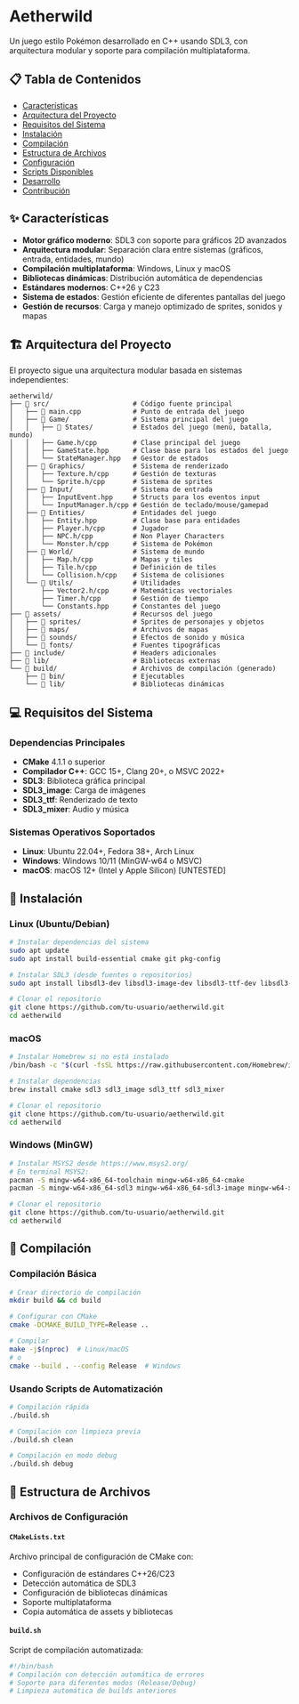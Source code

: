 # Aetherwild

Un juego estilo Pokémon desarrollado en C++ usando SDL3, con arquitectura modular y soporte para compilación multiplataforma.

## 📋 Tabla de Contenidos

- [Características](#características)
- [Arquitectura del Proyecto](#arquitectura-del-proyecto)
- [Requisitos del Sistema](#requisitos-del-sistema)
- [Instalación](#instalación)
- [Compilación](#compilación)
- [Estructura de Archivos](#estructura-de-archivos)
- [Configuración](#configuración)
- [Scripts Disponibles](#scripts-disponibles)
- [Desarrollo](#desarrollo)
- [Contribución](#contribución)

## ✨ Características

- **Motor gráfico moderno**: SDL3 con soporte para gráficos 2D avanzados
- **Arquitectura modular**: Separación clara entre sistemas (gráficos, entrada, entidades, mundo)
- **Compilación multiplataforma**: Windows, Linux y macOS
- **Bibliotecas dinámicas**: Distribución automática de dependencias
- **Estándares modernos**: C++26 y C23
- **Sistema de estados**: Gestión eficiente de diferentes pantallas del juego
- **Gestión de recursos**: Carga y manejo optimizado de sprites, sonidos y mapas

## 🏗️ Arquitectura del Proyecto

El proyecto sigue una arquitectura modular basada en sistemas independientes:

```
aetherwild/
├── 📁 src/                     # Código fuente principal
│   ├── 📄 main.cpp             # Punto de entrada del juego
│   ├── 📁 Game/                # Sistema principal del juego
│   │   ├── 📁 States/          # Estados del juego (menú, batalla, mundo)
│   │   ├── Game.h/cpp         # Clase principal del juego
│   │   ├── GameState.hpp      # Clase base para los estados del juego
│   │   └── StateManager.hpp   # Gestor de estados
│   ├── 📁 Graphics/            # Sistema de renderizado
│   │   ├── Texture.h/cpp      # Gestión de texturas
│   │   └── Sprite.h/cpp       # Sistema de sprites
│   ├── 📁 Input/               # Sistema de entrada
│   │   ├── InputEvent.hpp     # Structs para los eventos input
│   │   └── InputManager.h/cpp # Gestión de teclado/mouse/gamepad
│   ├── 📁 Entities/            # Entidades del juego
│   │   ├── Entity.hpp         # Clase base para entidades
│   │   ├── Player.h/cpp       # Jugador
│   │   ├── NPC.h/cpp          # Non Player Characters
│   │   └── Monster.h/cpp      # Sistema de Pokémon
│   ├── 📁 World/               # Sistema de mundo
│   │   ├── Map.h/cpp          # Mapas y tiles
│   │   ├── Tile.h/cpp         # Definición de tiles
│   │   └── Collision.h/cpp    # Sistema de colisiones
│   └── 📁 Utils/               # Utilidades
│       ├── Vector2.h/cpp      # Matemáticas vectoriales
│       ├── Timer.h/cpp        # Gestión de tiempo
│       └── Constants.hpp      # Constantes del juego
├── 📁 assets/                  # Recursos del juego
│   ├── 📁 sprites/             # Sprites de personajes y objetos
│   ├── 📁 maps/                # Archivos de mapas
│   ├── 📁 sounds/              # Efectos de sonido y música
│   └── 📁 fonts/               # Fuentes tipográficas
├── 📁 include/                 # Headers adicionales
├── 📁 lib/                     # Bibliotecas externas
└── 📁 build/                   # Archivos de compilación (generado)
    ├── 📁 bin/                 # Ejecutables
    └── 📁 lib/                 # Bibliotecas dinámicas
```

## 💻 Requisitos del Sistema

### Dependencias Principales

- **CMake** 4.1.1 o superior
- **Compilador C++**: GCC 15+, Clang 20+, o MSVC 2022+
- **SDL3**: Biblioteca gráfica principal
- **SDL3_image**: Carga de imágenes
- **SDL3_ttf**: Renderizado de texto
- **SDL3_mixer**: Audio y música

### Sistemas Operativos Soportados

- **Linux**: Ubuntu 22.04+, Fedora 38+, Arch Linux
- **Windows**: Windows 10/11 (MinGW-w64 o MSVC)
- **macOS**: macOS 12+ (Intel y Apple Silicon) \[UNTESTED\]

## 🚀 Instalación

### Linux (Ubuntu/Debian)

```bash
# Instalar dependencias del sistema
sudo apt update
sudo apt install build-essential cmake git pkg-config

# Instalar SDL3 (desde fuentes o repositorios)
sudo apt install libsdl3-dev libsdl3-image-dev libsdl3-ttf-dev libsdl3-mixer-dev

# Clonar el repositorio
git clone https://github.com/tu-usuario/aetherwild.git
cd aetherwild
```

### macOS

```bash
# Instalar Homebrew si no está instalado
/bin/bash -c "$(curl -fsSL https://raw.githubusercontent.com/Homebrew/install/HEAD/install.sh)"

# Instalar dependencias
brew install cmake sdl3 sdl3_image sdl3_ttf sdl3_mixer

# Clonar el repositorio
git clone https://github.com/tu-usuario/aetherwild.git
cd aetherwild
```

### Windows (MinGW)

```bash
# Instalar MSYS2 desde https://www.msys2.org/
# En terminal MSYS2:
pacman -S mingw-w64-x86_64-toolchain mingw-w64-x86_64-cmake
pacman -S mingw-w64-x86_64-sdl3 mingw-w64-x86_64-sdl3-image mingw-w64-x86_64-sdl3-ttf mingw-w64-x86_64-SDL_mixer

# Clonar el repositorio
git clone https://github.com/tu-usuario/aetherwild.git
cd aetherwild
```

## 🔨 Compilación

### Compilación Básica

```bash
# Crear directorio de compilación
mkdir build && cd build

# Configurar con CMake
cmake -DCMAKE_BUILD_TYPE=Release ..

# Compilar
make -j$(nproc)  # Linux/macOS
# o
cmake --build . --config Release  # Windows
```

### Usando Scripts de Automatización

```bash
# Compilación rápida
./build.sh

# Compilación con limpieza previa
./build.sh clean

# Compilación en modo debug
./build.sh debug
```

## 📁 Estructura de Archivos

### Archivos de Configuración

#### `CMakeLists.txt`

Archivo principal de configuración de CMake con:

- Configuración de estándares C++26/C23
- Detección automática de SDL3
- Configuración de bibliotecas dinámicas
- Soporte multiplataforma
- Copia automática de assets y bibliotecas

#### `build.sh`

Script de compilación automatizada:

```bash
#!/bin/bash
# Compilación con detección automática de errores
# Soporte para diferentes modos (Release/Debug)
# Limpieza automática de builds anteriores
```
